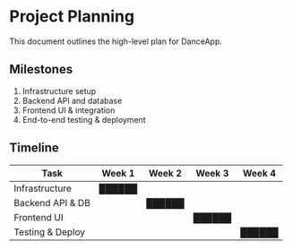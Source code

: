 # Project Planning

This document outlines the high-level plan for DanceApp.

## Milestones

1. Infrastructure setup
2. Backend API and database
3. Frontend UI & integration
4. End-to-end testing & deployment

## Timeline

| Task | Week 1 | Week 2 | Week 3 | Week 4 |
| --- | :---: | :---: | :---: | :---: |
| Infrastructure | ██████ |       |       |       |
| Backend API & DB |       | ██████ |       |       |
| Frontend UI |       |       | ██████ |       |
| Testing & Deploy |       |       |       | ██████ |

